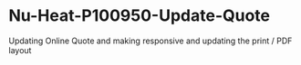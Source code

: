# Nu-Heat-P100950-Update-Quote
Updating Online Quote and making responsive and updating the print / PDF layout
